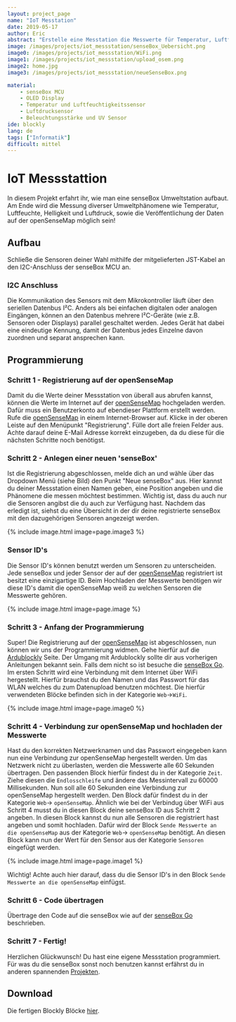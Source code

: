 ```yaml
---
layout: project_page
name: "IoT Messtation"
date: 2019-05-17
author: Eric
abstract: "Erstelle eine Messtation die Messwerte für Temperatur, Luftfeuchte, Luftdruck, Lichtintensität und UV-Intensität an die openSenseMap schickt."
image: /images/projects/iot_messstation/senseBox_Uebersicht.png
image0: /images/projects/iot_messstation/WiFi.png
image1: /images/projects/iot_messstation/upload_osem.png
image2: home.jpg
image3: /images/projects/iot_messstation/neueSenseBox.png

material:
    - senseBox MCU
    - OLED Display
    - Temperatur und Luftfeuchtigkeitssensor 
    - Luftdrucksensor 
    - Beleuchtungsstärke und UV Sensor 
ide: blockly    
lang: de
tags: ["Informatik"]
difficult: mittel
---
```

# IoT Messstattion 
In diesem Projekt erfahrt ihr, wie man eine senseBox Umweltstation aufbaut. Am Ende wird die Messung diverser Umweltphänomene wie Temperatur, Luftfeuchte, Helligkeit und Luftdruck, sowie die Veröffentlichung der Daten auf der openSenseMap möglich sein!

## Aufbau
Schließe die Sensoren deiner Wahl mithilfe der mitgelieferten JST-Kabel an den I2C-Anschluss der senseBox MCU an.

<div class="panel panel-info">
  <div class="panel-heading">
    <h3 class="panel-title">I2C Anschluss</h3>
  </div>
  <div class="panel-body">
Die Kommunikation des Sensors mit dem Mikrokontroller läuft über den seriellen Datenbus I²C. Anders als bei einfachen digitalen oder analogen Eingängen, können an den Datenbus mehrere I²C-Geräte (wie z.B. Sensoren oder Displays) parallel geschaltet werden. Jedes Gerät hat dabei eine eindeutige Kennung, damit der Datenbus jedes Einzelne davon zuordnen und separat ansprechen kann.
  </div>
</div>

## Programmierung

### Schritt 1 - Registrierung auf der openSenseMap

Damit du die Werte deiner Messstation von überall aus abrufen kannst, können die Werte im Internet auf der [openSenseMap](www.opensensemap.org) hochgeladen werden. Dafür muss ein Benutzerkonto auf ebendieser Plattform erstellt werden. Rufe die [openSenseMap](www.opensensemap.org) in einem Internet-Browser auf. Klicke in der oberen Leiste auf den Menüpunkt "Registrierung". Fülle dort alle freien Felder aus. Achte darauf deine E-Mail Adresse korrekt einzugeben, da du diese für die nächsten Schritte noch benötigst. 

### Schritt 2 - Anlegen einer neuen 'senseBox'

Ist die Registrierung abgeschlossen, melde dich an und wähle über das Dropdown Menü (siehe Bild) den Punkt "Neue senseBox" aus. Hier kannst du deiner Messstation einen Namen geben, eine Position angeben und die Phänomene die messen möchtest bestimmen. Wichtig ist, dass du auch nur die Sensoren angibst die du auch zur Verfügung hast. Nachdem das erledigt ist, siehst du eine Übersicht in der dir deine registrierte senseBox mit den dazugehörigen Sensoren angezeigt werden.

{% include image.html image=page.image3 %}

<div class="panel panel-info">
  <div class="panel-heading">
    <h3 class="panel-title">Sensor ID's</h3>
  </div>
  <div class="panel-body">
Die Sensor ID's können benutzt werden um Sensoren zu unterscheiden. Jede senseBox und jeder Sensor der auf der <a href='www.opensensemap.org'>openSenseMap</a> registriert ist besitzt eine einzigartige ID. Beim Hochladen der Messwerte benötigen wir diese ID's damit die openSenseMap weiß zu welchen Sensoren die Messwerte gehören. 
  </div>
</div>

{% include image.html image=page.image %}


### Schritt 3 - Anfang der Programmierung

Super! Die Registrierung auf der [openSenseMap](www.opensensemap.org) ist abgeschlossen, nun können wir uns der Programmierung widmen. Gehe hierfür auf die [Ardublockly](https://blockly.sensebox.de/ardublockly/?lang=de&board=sensebox-mcu) Seite. Der Umgang mit Ardublockly sollte dir aus vorherigen Anleitungen bekannt sein. Falls dem nicht so ist besuche die [senseBox Go](www.sensebox.de/go).
Im ersten Schritt wird  eine Verbindung mit dem Internet über WiFi hergestellt. Hierfür brauchst du den Namen und das Passwort für das WLAN welches du zum Datenupload benutzen möchtest. Die hierfür verwendeten Blöcke befinden sich in der Kategorie `Web`->`WiFi`.


{% include image.html image=page.image0 %}
 

### Schritt 4 - Verbindung zur openSenseMap und hochladen der Messwerte
Hast du den korrekten Netzwerknamen und das Passwort eingegeben kann nun eine Verbindung zur openSenseMap hergestellt werden. Um das Netzwerk nicht zu überlasten, werden die Messwerte alle 60 Sekunden übertragen. Den passenden Block hierfür findest du in der Kategorie `Zeit`. Ziehe diesen die `Endlosschleife` und ändere das Messintervall zu 60000 Millisekunden. Nun soll alle 60 Sekunden eine Verbindung zur openSenseMap hergestellt werden. Den Block dafür findest du in der Kategorie `Web`-> `openSenseMap`. Ähnlich wie bei der Verbindug über WiFi aus Schritt 4 musst du in diesen Block deine senseBox ID aus Schritt 2 angeben. 
In diesen Block kannst du nun alle Sensoren die registriert hast angeben und somit hochladen. Dafür wird der Block `Sende Messwerte an die openSenseMap` aus der Kategorie `Web`-> `openSenseMap` benötigt. An diesen Block kann nun der Wert für den Sensor aus der Kategorie `Sensoren` eingefügt werden.

{% include image.html image=page.image1 %}

Wichtig! Achte auch hier darauf, dass du die Sensor ID's in den Block `Sende Messwerte an die openSenseMap` einfügst. 

### Schritt 6 - Code übertragen

Übertrage den Code auf die senseBox wie auf der [senseBox Go](www.sensebox.de/go) beschrieben.

### Schritt 7 - Fertig!

Herzlichen Glückwunsch! Du hast eine eigene Messstation programmiert. Für was du die senseBox sonst noch benutzen kannst erfährst du in anderen spannenden [Projekten](www.sensebox.de/de/projects).
## Download 

Die fertigen Blockly Blöcke <a href="https://raw.githubusercontent.com/sensebox/resources/master/code/Blockly_Sketch.xml" download="https://raw.githubusercontent.com/sensebox/resources/master/code/Blockly_Sketch.xml">hier</a>.

